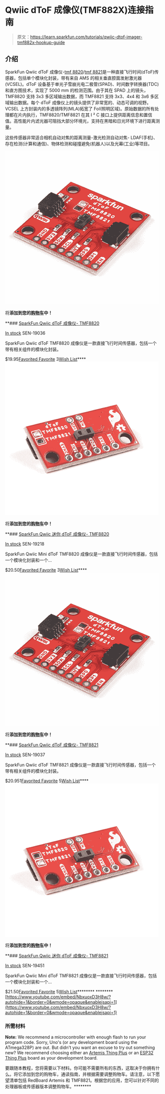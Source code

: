 # Qwiic dToF 成像仪(TMF882X)连接指南

> 原文：<https://learn.sparkfun.com/tutorials/qwiic-dtof-imager-tmf882x-hookup-guide>

## 介绍

SparkFun Qwiic dToF 成像仪-[tmf 8820](https://www.sparkfun.com/products/19036)/[tmf 8821](https://www.sparkfun.com/products/19037)是一种直接飞行时间(dToF)传感器，包括单个模块化封装，带有来自 AMS 的相关垂直腔面发射激光器(VCSEL)。dToF 设备基于单光子雪崩光电二极管(SPAD)、时间数字转换器(TDC)和直方图技术，实现了 5000 mm 的检测范围。由于其在 SPAD 上的镜头，TMF8820 支持 3x3 多区域输出数据，而 TMF8821 支持 3x3、4x4 和 3x6 多区域输出数据。每个 dToF 成像仪上的镜头提供了非常宽的、动态可调的视野。VCSEL 上方封装内的多透镜阵列(MLA)拓宽了 FoI(照明区域)。原始数据的所有处理都在片内执行，TMF8820/TMF8821 在其 I ² C 接口上提供距离信息和置信值。高性能片内滤光器可阻挡大部分环境光，支持在黑暗和日光环境下进行距离测量。

这些传感器非常适合相机自动对焦的距离测量-激光检测自动对焦- LDAF(手机)、存在检测(计算和通信)、物体检测和碰撞避免(机器人)以及光幕(工业)等项目。

[![SparkFun Qwiic dToF Imager - TMF8820](img/db134a1e9548530b519a275fa701db5f.png)](https://www.sparkfun.com/products/19036) 

将**添加到您的[购物车](https://www.sparkfun.com/cart)中！**

 **### [SparkFun Qwiic dToF 成像仪- TMF8820](https://www.sparkfun.com/products/19036)

[In stock](https://learn.sparkfun.com/static/bubbles/ "in stock") SEN-19036

SparkFun Qwiic dToF TMF8820 成像仪是一款直接飞行时间传感器，包括一个带有相关组件的模块化封装。

$19.95[Favorited Favorite](# "Add to favorites") 3[Wish List](# "Add to wish list")****[![SparkFun Qwiic Mini dToF Imager - TMF8820](img/15fa40621c9d4c89bd84e0156382cfe4.png)](https://www.sparkfun.com/products/19218) 

将**添加到您的[购物车](https://www.sparkfun.com/cart)中！**

 **### [SparkFun Qwiic 迷你 dToF 成像仪- TMF8820](https://www.sparkfun.com/products/19218)

[In stock](https://learn.sparkfun.com/static/bubbles/ "in stock") SEN-19218

SparkFun Qwiic Mini dToF TMF8820 成像仪是一款直接飞行时间传感器，包括一个模块化封装和一个…

$20.50[Favorited Favorite](# "Add to favorites") 3[Wish List](# "Add to wish list")****[![SparkFun Qwiic dToF Imager - TMF8821](img/22b119ecd99461514a42f0714595c5d6.png)](https://www.sparkfun.com/products/19037) 

将**添加到您的[购物车](https://www.sparkfun.com/cart)中！**

 **### [SparkFun Qwiic dToF 成像仪- TMF8821](https://www.sparkfun.com/products/19037)

[In stock](https://learn.sparkfun.com/static/bubbles/ "in stock") SEN-19037

SparkFun Qwiic dToF TMF8821 成像仪是一款直接飞行时间传感器，包括一个带有相关组件的模块化封装。

$20.951[Favorited Favorite](# "Add to favorites") 5[Wish List](# "Add to wish list")****[![SparkFun Qwiic Mini dToF Imager - TMF8821](img/d270463e246f36d90503b5192b16d58b.png)](https://www.sparkfun.com/products/19451) 

将**添加到您的[购物车](https://www.sparkfun.com/cart)中！**

 **### [SparkFun Qwiic 迷你 dToF 成像仪- TMF8821](https://www.sparkfun.com/products/19451)

[In stock](https://learn.sparkfun.com/static/bubbles/ "in stock") SEN-19451

SparkFun Qwiic Mini dToF TMF8821 成像仪是一款直接飞行时间传感器，包括一个模块化封装和一个…

$21.50[Favorited Favorite](# "Add to favorites") 5[Wish List](# "Add to wish list")******** ********[https://www.youtube.com/embed/NbxuoxD3H8w/?autohide=1&border=0&wmode=opaque&enablejsapi=1](https://www.youtube.com/embed/NbxuoxD3H8w/?autohide=1&border=0&wmode=opaque&enablejsapi=1)

### 所需材料

**Note:** We recommend a microcontroller with enough flash to run your program code. Sorry, Uno's (or any development board using the ATmega328P) are out. But didn't you want an excuse to try out something new? We recommend choosing either an [Artemis Thing Plus](https://www.sparkfun.com/products/15574) or an [ESP32 Thing Plus](https://www.sparkfun.com/products/15663) board as your development board.

要跟随本教程，您将需要以下材料。你可能不需要所有的东西，这取决于你拥有什么。将它添加到您的购物车，通读指南，并根据需要调整购物车。请注意，以下愿望清单包括 RedBoard Artemis 和 TMF8821。根据您的应用，您可以针对不同的处理器板或传感器版本调整购物车。********